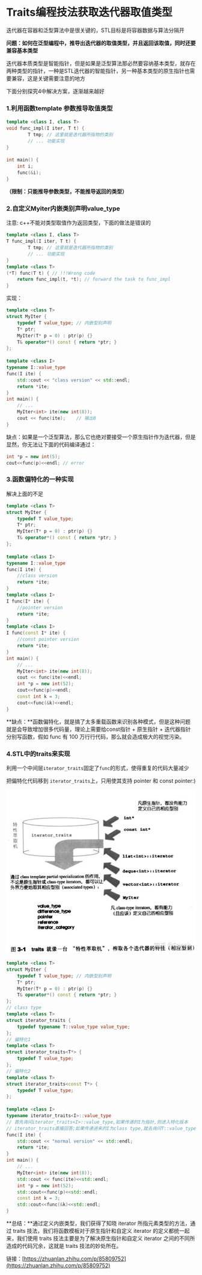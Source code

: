 # Traits编程技法获取迭代器取值类型

迭代器在容器和泛型算法中是很关键的，STL目标是将容器数据与算法分隔开

**问题：如何在泛型编程中，推导出迭代器的取值类型，并且返回该取值，同时还要兼容基本类型**

迭代器本质类型是智能指针，但是如果是泛型算法那必然要容纳基本类型，就存在两种类型的指针，一种是STL迭代器的智能指针，另一种基本类型的原生指针也需要兼容，这是关键需要注意的地方

下面分别探究4中解决方案，逐渐越来越好

### 1.利用函数**template 参数推导取值类型**

```cpp
template <class I, class T>
void func_impl(I iter, T t) {
        T tmp; // 这里就是迭代器所指物的类别
        // ... 功能实现
}

int main() {
    int i;
    func(&i);
}
```

**（限制：只能推导参数类型，不能推导返回的类型）**

### 2.自定义Myiter内嵌类别声明value\_type

注意: c++不能对类型取值作为返回类型，下面的做法是错误的

```cpp
template <class I, class T>
T func_impl(I iter, T t) {
        T tmp; // 这里就是迭代器所指物的类别
        // ... 功能实现
}
template <class T>
(*T) func(T t) { // !!!Wrong code
    return func_impl(t, *t); // forward the task to func_impl
}
```

实现：

```cpp
template <class T>
struct MyIter {
    typedef T value_type; // 内嵌型别声明
    T* ptr;
    MyIter(T* p = 0) : ptr(p) {}
    T& operator*() const { return *ptr; }
};

template <class I>
typename I::value_type
func(I ite) {
    std::cout << "class version" << std::endl;
    return *ite;
}
int main() {
    // ...
    MyIter<int> ite(new int(8));
    cout << func(ite);    // 输出8
}
```

缺点：如果是一个泛型算法，那么它也绝对要接受一个原生指针作为迭代器，但是显然，你无法让下面的代码编译通过：

```cpp
int *p = new int(5);
cout<<func(p)<<endl; // error
```

### 3.函数偏特化的一种实现

解决上面的不足

```cpp
template <class T>
struct MyIter {
    typedef T value_type;
    T* ptr;
    MyIter(T* p = 0) : ptr(p) {}
    T& operator*() const { return *ptr; }
};

template <class I>
typename I::value_type
func(I ite) {
    //class version
    return *ite;
}
template <class I>
I func(I* ite) {
    //pointer version
    return *ite;
}
template <class I>
I func(const I* ite) {
    //const pointer version
    return *ite;
}
int main() {
    // ...
    MyIter<int> ite(new int(8));
    cout << func(ite)<<endl;
    int *p = new int(52);
    cout<<func(p)<<endl;
    const int k = 3;
    cout<<func(&k)<<endl;
}
```

**缺点：**函数偏特化，就是搞了太多重载函数来识别各种模式，但是这种问题就是会导致增加很多代码量，理论上需要给const指针 + 原生指针 + 迭代器指针 分别写函数，假如 func 有 100 万行行代码，那么就会造成极大的视觉污染。

### 4.STL中的traits来实现

 利用一个中间层`iterator_traits`固定了`func`的形式，使得重复的代码大量减少

把偏特化代码移到 `iterator_traits`上，只用使其支持 pointer 和 const pointer:\)

![](../../.gitbook/assets/v2-2e54692df5c68a127925d07036bb0ff3_b.jpg)

```cpp
template <class T>
struct MyIter {
    typedef T value_type; // 内嵌型别声明
    T* ptr;
    MyIter(T* p = 0) : ptr(p) {}
    T& operator*() const { return *ptr; }
};
// class type
template <class T>
struct iterator_traits {
    typedef typename T::value_type value_type;
};
// 偏特化1
template <class T>
struct iterator_traits<T*> {
    typedef T value_type;
};
// 偏特化2
template <class T>
struct iterator_traits<const T*> {
    typedef T value_type;
};

template <class I>
typename iterator_traits<I>::value_type
// 首先询问iterator_traits<I>::value_type,如果传递的I为指针,则进入特化版本
// iterator_traits直接回答;如果传递进来的I为class type,就去询问T::value_type.
func(I ite) {
    std::cout << "normal version" << std::endl;
    return *ite;
}
int main() {
    // ...
    MyIter<int> ite(new int(8));
    std::cout << func(ite)<<std::endl;
    int *p = new int(52);
    std::cout<<func(p)<<std::endl;
    const int k = 3;
    std::cout<<func(&k)<<std::endl;
}
```

**总结：**通过定义内嵌类型，我们获得了知晓 iterator 所指元素类型的方法，通过 traits 技法，我们将函数模板对于原生指针和自定义 iterator 的定义都统一起来，我们使用 traits 技法主要是为了解决原生指针和自定义 iterator 之间的不同所造成的代码冗余，这就是 traits 技法的妙处所在。

链接：[https://zhuanlan.zhihu.com/p/85809752](https://zhuanlan.zhihu.com/p/85809752) 

